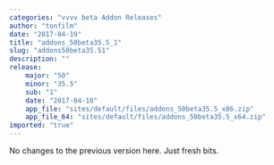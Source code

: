 ```yaml
---
categories: "vvvv beta Addon Releases"
author: "tonfilm"
date: "2017-04-19"
title: "addons_50beta35.5_1"
slug: "addons50beta35.51"
description: ""
release: 
    major: "50"
    minor: "35.5"
    sub: "1"
    date: "2017-04-18"
    app_file: "sites/default/files/addons_50beta35.5_x86.zip"
    app_file_64: "sites/default/files/addons_50beta35.5_x64.zip"
imported: "true"
---
```



No changes to the previous version here. Just fresh bits.